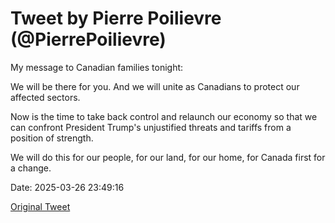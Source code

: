 # Tweet by Pierre Poilievre (@PierrePoilievre)

My message to Canadian families tonight:

We will be there for you. And we will unite as Canadians to protect our affected sectors.

Now is the time to take back control and relaunch our economy so that we can confront President Trump's unjustified threats and tariffs from a position of strength.

We will do this for our people, for our land, for our home, for Canada first for a change.

Date: 2025-03-26 23:49:16

[Original Tweet](https://x.com/PierrePoilievre/status/1905044412549185773)

